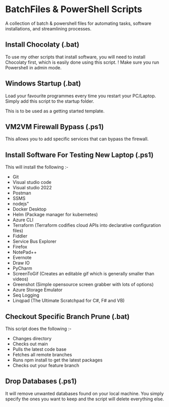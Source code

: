 # BatchFiles & PowerShell Scripts
A collection of batch & powershell files for automating tasks, software installations, and streamlining processes.

## Install Chocolaty (.bat)
To use my other scripts that install software, you will need to install Chocolaty first, which is easily done using this script. 
! Make sure you run Powershell in admin mode.

## Windows Startup (.bat)
Load your favourite programmes every time you restart your PC/Laptop. Simply add this script to the startup folder.

This is to be used as a getting started template.

## VM2VM Firewall Bypass (.ps1)
This allows you to add specific services that can bypass the firewall. 

## Install Software For Testing New Laptop (.ps1)
This will install the following :-

- Git
- Visual studio code
- Visual studio 2022
- Postman 
- SSMS
- nodejs"
- Docker Desktop
- Helm (Package manager for kubernetes)
- Azure CLI
- Terraform (Terraform codifies cloud APIs into declarative configuration files)
- Fiddler
- Service Bus Explorer
- Firefox
- NotePad++
- Evernote
- Draw IO
- PyCharm
- ScreenToGif (Creates an editable gif which is generally smaller than videos)
- Greenshot (Simple opensource screen grabber with lots of options)
- Azure Storage Emulator
- Seq Logging
- Linqpad (The Ultimate Scratchpad for C#, F# and VB)

## Checkout Specific Branch Prune (.bat) 
This script does the following :-
- Changes directory
- Checks out main
- Pulls the latest code base
- Fetches all remote branches
- Runs npm install to get the latest packages
- Checks out your feature branch

## Drop Databases (.ps1)
It will remove unwanted databases found on your local machine. 
You simply specify the ones you want to keep and the script will delete everything else. 
